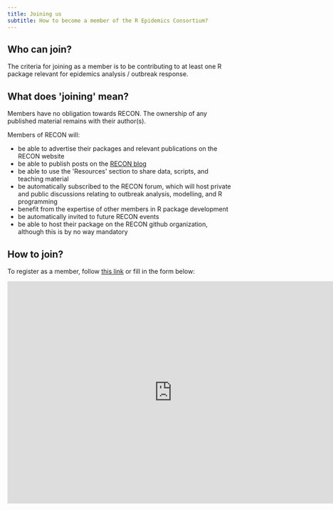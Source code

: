 ```yaml
---
title: Joining us
subtitle: How to become a member of the R Epidemics Consortium?
---
```


## Who can join?

The criteria for joining as a member is to be contributing to at least one R package relevant for epidemics analysis / outbreak response.


## What does 'joining' mean?

Members have no obligation towards RECON. The ownership of any published material remains with their author(s).

Members of RECON will:

- be able to advertise their packages and relevant publications on the RECON website
- be able to publish posts on the [RECON blog](blog)
- be able to use the 'Resources' section to share data, scripts, and teaching material
- be automatically subscribed to the RECON forum, which will host private and public discussions relating to outbreak analysis, modelling, and R programming
- benefit from the expertise of other members in R package development
- be automatically invited to future RECON events
- be able to host their package on the RECON github organization, although this is by no way mandatory



## How to join?

To register as a member, follow [this link](https://goo.gl/forms/VdkkofZmuB5BP9HT2) or fill in the form below:

<iframe src="https://docs.google.com/forms/d/e/1FAIpQLSdWeyiSPHifEZt38jPEGEQkzJQUHzmCZiOhi6XV0anj6vdi7g/viewform?embedded=true" width="740" height="500" frameborder="0" marginheight="0" marginwidth="0">Loading...</iframe>